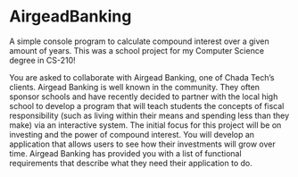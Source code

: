 # AirgeadBanking
A simple console program to calculate compound interest over a given amount of years. This was a school project for my Computer Science degree in CS-210!

You are asked to collaborate with Airgead Banking, one of Chada Tech’s clients. Airgead Banking is well known in the community. 
They often sponsor schools and have recently decided to partner with the local high school to develop a program that will teach students the concepts of 
fiscal responsibility (such as living within their means and spending less than they make) via an interactive system. The initial focus for this project 
will be on investing and the power of compound interest. You will develop an application that allows users to see how their investments will grow over time. 
Airgead Banking has provided you with a list of functional requirements that describe what they need their application to do.

